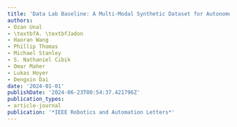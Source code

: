 ```yaml
---
title: 'Data Lab Baseline: A Multi-Modal Synthetic Dataset for Autonomous Driving'
authors:
- Ozan Unal
- \textbfA. \textbfJadon
- Haoran Wang
- Phillip Thomas
- Michael Stanley
- S. Nathaniel Cibik
- Omar Maher
- Lukas Hoyer
- Dengxin Dai
date: '2024-01-01'
publishDate: '2024-06-23T00:54:37.421796Z'
publication_types:
- article-journal
publication: '*IEEE Robotics and Automation Letters*'
---
```

